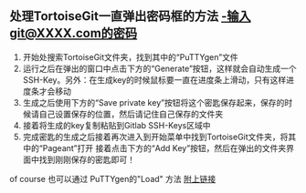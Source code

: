## 处理TortoiseGit一直弹出密码框的方法 -输入git@XXXX.com的密码
1. 开始处搜索TortoiseGit文件夹，找到其中的“PuTTYgen”文件
2. 运行之后在弹出的窗口中点击下方的“Generate”按钮，这样就会自动生成一个SSH-Key。另外：在生成key的时候鼠标要一直在进度条上滑动，只有这样进度条才会移动
3. 生成之后使用下方的“Save private key”按钮将这个密匙保存起来，保存的时候请自己设置保存的位置，然后请记住自己保存的文件夹
4. 接着将生成的key复制粘贴到Gitlab SSH-Keys区域中
5. 完成密匙的生成之后接着再次进入到开始菜单中找到TortoiseGit文件夹，将其中的“Pageant”打开 接着点击下方的“Add Key”按钮，然后在弹出的文件夹界面中找到刚刚保存的密匙即可！

of course 也可以通过 PuTTYgen的"Load" 方法
[附上链接](https://blog.csdn.net/rentingting0312/article/details/93055363?utm_medium=distribute.pc_relevant_t0.none-task-blog-BlogCommendFromMachineLearnPai2-1.control&dist_request_id=54f875ac-0721-4580-8b6a-e1bb157290f5&depth_1-utm_source=distribute.pc_relevant_t0.none-task-blog-BlogCommendFromMachineLearnPai2-1.control)

